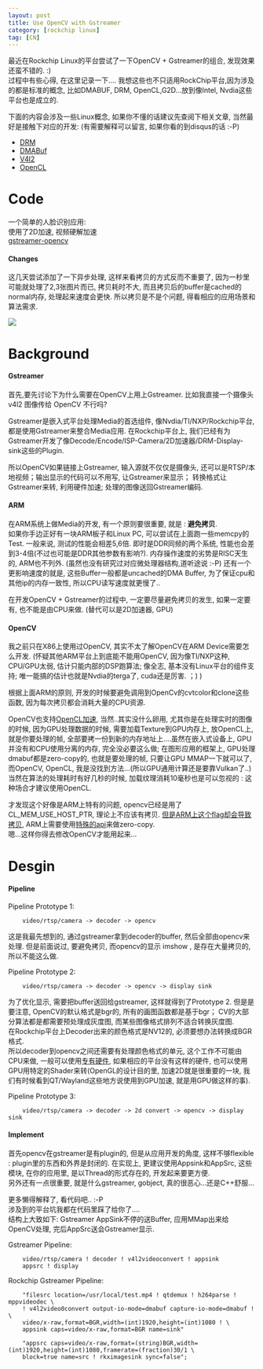 ```yaml
---
layout: post
title: Use OpenCV with Gstreamer
category: [rockchip linux]
tag: [CN]
---
```


最近在Rockchip Linux的平台尝试了一下OpenCV + Gstreamer的组合, 发现效果还蛮不错的. :)  
过程中有些心得, 在这里记录一下.... 我想这些也不只适用RockChip平台,因为涉及的都是标准的概念,
比如DMABUF, DRM, OpenCL,G2D...放到像Intel, Nvdia这些平台也是成立的.

下面的内容会涉及一些Linux概念, 如果你不懂的话建议先查阅下相关文章, 当然最好是接触下对应的开发: 
(有需要解释可以留言, 如果你看的到disqus的话 :-P)
* [DRM](https://en.wikipedia.org/wiki/Direct_Rendering_Manager)
* [DMABuf](http://elinux.org/images/a/a8/DMA_Buffer_Sharing-_An_Introduction.pdf6)
* [V4l2](https://linuxtv.org/downloads/legacy/video4linux/v4l2dwgNew.html)
* [OpenCL](https://en.wikipedia.org/wiki/OpenCL)

# Code

一个简单的人脸识别应用:  
使用了2D加速, 视频硬解加速  
[gstreamer-opencv](https://github.com/wzyy2/gstreamer-opencv)

#### Changes
这几天尝试添加了一下异步处理, 这样来看拷贝的方式反而不重要了, 因为一秒里可能就处理了2,3张图片而已,
拷贝耗时不大, 而且拷贝后的buffer是cached的normal内存, 处理起来速度会更快.
所以拷贝是不是个问题, 得看相应的应用场景和算法需求.

![](https://github.com/wzyy2/wzyy2.github.io/raw/master/images/opencv-demo.jpg)

# Background

#### Gstreamer

首先,要先讨论下为什么需要在OpenCV上用上Gstreamer. 比如我直接一个摄像头 v4l2 图像传给 OpenCV 不行吗?

Gstreamer是嵌入式平台处理Media的首选组件, 像Nvdia/TI/NXP/Rockchip平台, 都是使用Gstreamer来整合Media应用.
在Rockchip平台上, 我们已经有为Gstreamer开发了像Decode/Encode/ISP-Camera/2D加速器/DRM-Display-sink这些的Plugin.  

所以OpenCV如果链接上Gstreamer, 输入源就不仅仅是摄像头, 还可以是RTSP/本地视频；输出显示的代码可以不用写, 让Gstreamer来显示；
转换格式让Gstreamer来转, 利用硬件加速; 处理的图像送回Gstreamer编码.

#### ARM

在ARM系统上做Media的开发, 有一个原则要很重要, 就是 : **避免拷贝**.  
如果你手边正好有一块ARM板子和Linux PC, 可以尝试在上面跑一些memcpy的Test. 一般来说, 测试的性能会相差5,6倍.
即时是DDR同频的两个系统, 性能也会差到3-4倍(不过也可能是DDR其他参数有影响?).
内存操作速度的劣势是RISC天生的, ARM也不列外. (虽然也没有研究过对应微处理器结构,道听途说  :-P)
还有一个更影响速度的就是, 这些Buffer一般都是uncached的DMA Buffer, 为了保证cpu和其他ip的内存一致性, 所以CPU读写速度就更慢了..

在开发OpenCV + Gstreamer的过程中, 一定要尽量避免拷贝的发生, 如果一定要有, 也不能是由CPU来做. (替代可以是2D加速器, GPU)

#### OpenCV

我之前只在X86上使用过OpenCV, 其实不太了解OpenCV在ARM Device需要怎么开发.
(怀疑其他ARM平台上到底能不能用OpenCV, 因为像TI/NXP这种, CPU/GPU太弱, 估计只能内部的DSP跑算法; 像全志, 基本没有Linux平台的组件支持; 唯一能搞的估计也就是Nvdia的terga了, cuda还是厉害.  ；) )

根据上面ARM的原则, 开发的时候要避免调用到OpenCv的cvtcolor和clone这些函数, 因为每次拷贝都会消耗大量的CPU资源.    

OpenCV也支持[OpenCL加速](https://chromium-review.googlesource.com/c/455596), 当然..其实没什么卵用, 尤其你是在处理实时的图像的时候,
因为GPU处理数据的时候, 需要加载Texture到GPU内存上, 放OpenCL上, 就是你要处理的帧, 全部要拷一份到新的内存地址上....虽然在嵌入式设备上, GPU并没有和CPU使用分离的内存, 完全没必要这么做; 在图形应用的框架上, GPU处理dmabuf都是zero-copy的, 也就是要处理的帧, 只要让GPU MMAP一下就可以了, 而OpenCV, OpenCL, 我是没找到方法...(所以GPU通用计算还是要靠Vulkan了..)  
当然在算法的处理耗时有好几秒的时候, 加载纹理消耗10毫秒也是可以忽视的 : 这种场合才建议使用OpenCL.  


才发现这个好像是ARM上特有的问题, opencv已经是用了CL_MEM_USE_HOST_PTR, 理论上不应该有拷贝. [但是ARM上这个flag却会导致拷贝](https://developer.arm.com/docs/100614/latest/optimizing-opencl-for-mali-gpus/memory-allocation/do-not-create-buffers-with-cl_mem_use_host_ptr-if-possible), ARM上需要使用[特殊的api](https://www.khronos.org/registry/OpenCL/extensions/arm/cl_arm_import_memory.txt)来做zero-copy.  
嗯...这样你得去修改OpenCV才能用起来...


# Desgin

#### Pipeline

Pipeline Prototype 1:

        video/rtsp/camera -> decoder -> opencv

这是我最先想到的, 通过gstreamer拿到decoder的buffer, 然后全部由opencv来处理. 但是前面说过, 要避免拷贝, 而opencv的显示 imshow , 是存在大量拷贝的, 所以不能这么做.

Pipeline Prototype 2:

        video/rtsp/camera -> decoder -> opencv -> display sink

为了优化显示, 需要把buffer送回给gstreamer, 这样就得到了Prototype 2. 但是是要注意, OpenCV的默认格式是bgr的, 所有的画图函数都是基于bgr； CV的大部分算法都是都需要预处理成灰度图, 而某些图像格式排列不适合转换灰度图.   
在Rockchip平台上Decoder出来的颜色格式是NV12的, 必须要想办法转换成BGR格式.  
所以decoder到opencv之间还需要有处理颜色格式的单元, 这个工作不可能由CPU来做, 一般可以使用[专有硬件](http://rockchip.fr/RK3288%20TRM/rk3288-chapter-28-rga2.pdf), 如果相应的平台没有这样的硬件, 
也可以使用GPU用特定的Shader来转(OpenGL的设计目的里, 加速2D就是很重要的一块, 我们有时候看到QT/Wayland这些地方说使用到GPU加速, 就是用GPU做这样的事).

Pipeline Prototype 3:

        video/rtsp/camera -> decoder -> 2d convert -> opencv -> display sink

#### Implement

首先opencv在gstreamer是有plugin的, 但是从应用开发的角度, 这样不够flexible : plugin里的东西和外界是封闭的.
在实现上, 更建议使用Appsink和AppSrc, 这些模块, 在你的应用里, 是以Thread的形式存在的, 开发起来要更方便.  
另外还有一点很重要, 就是什么gstreamer, gobject, 真的很恶心...还是C++舒服...  

更多懒得解释了, 看代码吧.. :-P  
涉及到的平台坑我都在代码里踩了给你了....  
结构上大致如下: Gstreamer AppSink不停的送Buffer, 应用MMap出来给OpenCV处理, 完后AppSrc送会Gstreamer显示.

Gstreamer Pipeline:

        video/rtsp/camera ! decoder ! v4l2videoconvert ! appsink
        appsrc ! display

Rockchip Gstreamer Pipeline:

        "filesrc location=/usr/local/test.mp4 ! qtdemux ! h264parse ! mppvideodec \
        ! v4l2video0convert output-io-mode=dmabuf capture-io-mode=dmabuf ! \
        video/x-raw,format=BGR,width=(int)1920,height=(int)1080 ! \
        appsink caps=video/x-raw,format=BGR name=sink"

        "appsrc caps=video/x-raw,format=(string)BGR,width=(int)1920,height=(int)1080,framerate=(fraction)30/1 \
        block=true name=src ! rkximagesink sync=false";

